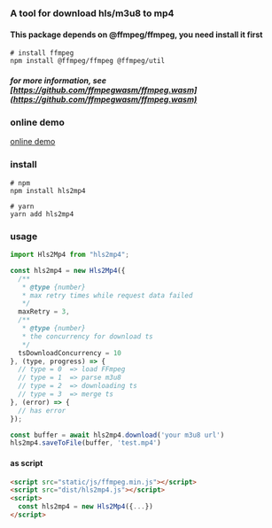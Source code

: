 ### A tool for download hls/m3u8 to mp4

#### This package depends on @ffmpeg/ffmpeg, you need install it first

```shell
# install ffmpeg
npm install @ffmpeg/ffmpeg @ffmpeg/util

```

##### for more information, see [https://github.com/ffmpegwasm/ffmpeg.wasm](https://github.com/ffmpegwasm/ffmpeg.wasm)

### online demo

[online demo](https://code-app.netlify.app/hls2mp4/)

### install

```shell
# npm
npm install hls2mp4

# yarn
yarn add hls2mp4
```

### usage

```js
import Hls2Mp4 from "hls2mp4";

const hls2mp4 = new Hls2Mp4({
  /**
   * @type {number}
   * max retry times while request data failed
   */
  maxRetry = 3,
  /**
   * @type {number}
   * the concurrency for download ts
   */
  tsDownloadConcurrency = 10
}, (type, progress) => {
  // type = 0  => load FFmpeg
  // type = 1  => parse m3u8
  // type = 2  => downloading ts
  // type = 3  => merge ts
}, (error) => {
  // has error
});

const buffer = await hls2mp4.download('your m3u8 url')
hls2mp4.saveToFile(buffer, 'test.mp4')
```

#### as script
```html
<script src="static/js/ffmpeg.min.js"></script>
<script src="dist/hls2mp4.js"></script>
<script>
  const hls2mp4 = new Hls2Mp4({...})
</script>
```
